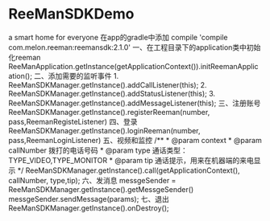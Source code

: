 # ReeManSDKDemo
a smart home for everyone
在app的gradle中添加 compile 'compile com.melon.reeman:reemansdk:2.1.0'
一、在工程目录下的application类中初始化reeman 
    ReeManApplication.getInstance(getApplicationContext()).initReemanApplication();
二、添加需要的监听事件
    1. ReeManSDKManager.getInstance().addCallListener(this);
    2. ReeManSDKManager.getInstance().addStatusListener(this);
    3. ReeManSDKManager.getInstance().addMessageListener(this);
三、注册账号
    ReeManSDKManager.getInstance().registerReeman(number, pass,ReemanRegisteListener)
四、登录
    ReeManSDKManager.getInstance().loginReeman(number, pass,ReemanLoginListener)
五、视频和监控
    /**
     * @param context
     * @param callNumber 拨打的电话号码
     * @param type 通话类型：TYPE_VIDEO,TYPE_MONITOR
     * @param tip 通话提示，用来在机器端的来电显示
     */
    ReeManSDKManager.getInstance().call(getApplicationContext(), callNumber, type,tip);
六、发消息
    messgeSender = ReeManSDKManager.getInstance().getMessgeSender()
    messgeSender.sendMessage(params);
七、退出
    ReeManSDKManager.getInstance().onDestroy();
